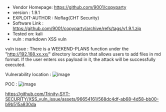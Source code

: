 + Vendor Homepage: https://github.com/9001/copyparty
+ version : 1.9.1
+ EXPLOIT-AUTHOR : Noflag(CHT Security)
+ Software Link : https://github.com/9001/copyparty/archive/refs/tags/v1.9.1.zip
+ Tested on: kali
+ vuln : markdown XSS vuln

vuln issue :
There is a WEEKEND-PLANS function under the "http://192.168.xx.xx/" directory location that allows users to add files in md format. If the user enters xss payload in it, the attack will be successfully executed.

Vulnerability location : 
![image](https://github.com/Trinity-SYT-SECURITY/XSS_vuln_issue/assets/96654161/f06801b0-e1f1-4c2c-b4ea-1d1b185631d9)


POC :
![image](https://github.com/Trinity-SYT-SECURITY/XSS_vuln_issue/assets/96654161/a81e091e-a3e2-4f9e-882c-14f9b56e26a7)

https://github.com/Trinity-SYT-SECURITY/XSS_vuln_issue/assets/96654161/568dc4df-ab68-4d58-bb00-b9b515a830da


<script>
const qs = new URLSearchParams(location.search);
if (qs.get("content")?.length > 0) {
    document.body.innerHTML = marked.parse(DOMPurify.sanitize(qs.get("content")));
}
</script>
